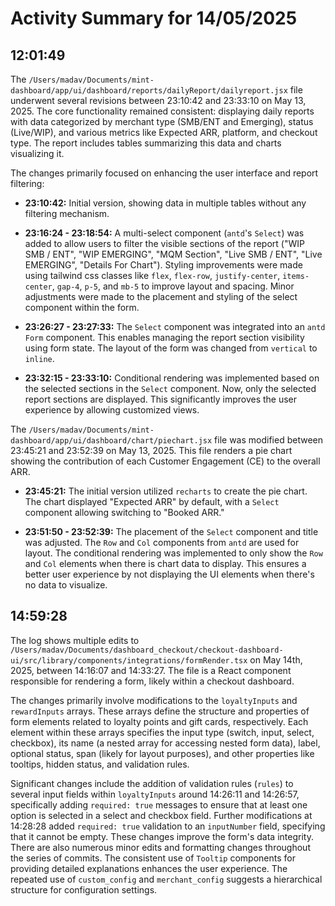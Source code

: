 # Activity Summary for 14/05/2025

## 12:01:49
The `/Users/madav/Documents/mint-dashboard/app/ui/dashboard/reports/dailyReport/dailyreport.jsx` file underwent several revisions between 23:10:42 and 23:33:10 on May 13, 2025.  The core functionality remained consistent: displaying daily reports with data categorized by merchant type (SMB/ENT and Emerging), status (Live/WIP), and various metrics like Expected ARR, platform, and checkout type.  The report includes tables summarizing this data and charts visualizing it.

The changes primarily focused on enhancing the user interface and report filtering:

* **23:10:42:** Initial version, showing data in multiple tables without any filtering mechanism.

* **23:16:24 - 23:18:54:**  A multi-select component (`antd`'s `Select`) was added to allow users to filter the visible sections of the report ("WIP SMB / ENT", "WIP EMERGING", "MQM Section", "Live SMB / ENT", "Live EMERGING", "Details For Chart").  Styling improvements were made using tailwind css classes like `flex`, `flex-row`, `justify-center`, `items-center`, `gap-4`, `p-5`, and `mb-5`  to improve layout and spacing. Minor adjustments were made to the placement and styling of the select component within the form.

* **23:26:27 - 23:27:33:** The `Select` component was integrated into an `antd` `Form` component. This enables managing the report section visibility using form state. The layout of the form was changed from `vertical` to `inline`.

* **23:32:15 - 23:33:10:** Conditional rendering was implemented based on the selected sections in the `Select` component. Now, only the selected report sections are displayed. This significantly improves the user experience by allowing customized views.

The `/Users/madav/Documents/mint-dashboard/app/ui/dashboard/chart/piechart.jsx` file was modified between 23:45:21 and 23:52:39 on May 13, 2025.  This file renders a pie chart showing the contribution of each Customer Engagement (CE) to the overall ARR.

* **23:45:21:**  The initial version utilized `recharts` to create the pie chart. The chart displayed "Expected ARR" by default, with a `Select` component allowing switching to "Booked ARR."


* **23:51:50 - 23:52:39:** The placement of the `Select` component and title was adjusted.  The `Row` and `Col` components from `antd` are used for layout.  The conditional rendering was implemented to only show the `Row` and `Col` elements when there is chart data to display.  This ensures a better user experience by not displaying the UI elements when there's no data to visualize.


## 14:59:28
The log shows multiple edits to `/Users/madav/Documents/dashboard_checkout/checkout-dashboard-ui/src/library/components/integrations/formRender.tsx`  on May 14th, 2025, between 14:16:07 and 14:33:27.  The file is a React component responsible for rendering a form, likely within a checkout dashboard.

The changes primarily involve modifications to the `loyaltyInputs` and `rewardInputs` arrays. These arrays define the structure and properties of form elements related to loyalty points and gift cards, respectively.  Each element within these arrays specifies the input type (switch, input, select, checkbox), its name (a nested array for accessing nested form data), label, optional status, span (likely for layout purposes), and other properties like tooltips, hidden status, and validation rules.

Significant changes include the addition of validation rules (`rules`) to several input fields within `loyaltyInputs` around 14:26:11 and 14:26:57,  specifically adding `required: true` messages to ensure that at least one option is selected in a select and checkbox field. Further modifications at 14:28:28 added `required: true` validation to an `inputNumber` field, specifying that it cannot be empty.  These changes improve the form's data integrity. There are also numerous minor edits and formatting changes throughout the series of commits.  The consistent use of `Tooltip` components for providing detailed explanations enhances the user experience.  The repeated use of  `custom_config` and `merchant_config` suggests a hierarchical structure for configuration settings.
